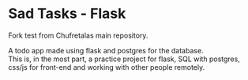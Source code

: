 # Sad Tasks - Flask

Fork test from Chufretalas main repository.

A todo app made using flask and postgres for the database.  
This is, in the most part, a practice project for flask, SQL with postgres, css/js for front-end and working with other people remotely.
